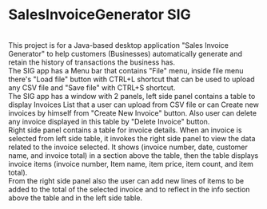 # SalesInvoiceGenerator SIG
<br>This project is for a Java-based desktop application "Sales Invoice Generator" to help customers (Businesses) automatically generate and retain the history of transactions the business has.\
The SIG app has a Menu bar that contains "File" menu, inside file menu there's "Load file" button with CTRL+L shortcut that can be used to upload any CSV file and "Save file" with CTRL+S shortcut.\
The SIG app has a window with 2 panels, left side panel contains a table to display Invoices List that a user can upload from CSV file or can Create new invoices by himself from "Create New Invoice" button. Also user can delete any invoice displayed in this table by "Delete Invoice" button.\
Right side panel contains a table for invoice details. When an invoice is selected from left side table, it invokes the right side panel to view the data related to the invoice selected. It shows (invoice number, date, customer name, and invoice total) in a section above the table, then the table displays invoice items (invoice number, Item name, item price, item count, and item total).\
From the right side panel also the user can add new lines of items to be added to the total of the selected invoice and to reflect in the info section above the table and in the left side table.
